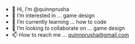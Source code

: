 - 👋 Hi, I’m @quinnprusha
- 👀 I’m interested in ... game design
- 🌱 I’m currently learning ... how to code
- 💞️ I’m looking to collaborate on ... game design
- 📫 How to reach me ... quinnprusha@gmail.com

<!---
quinnprusha/quinnprusha is a ✨ special ✨ repository because its `README.md` (this file) appears on your GitHub profile.
You can click the Preview link to take a look at your changes.
--->
